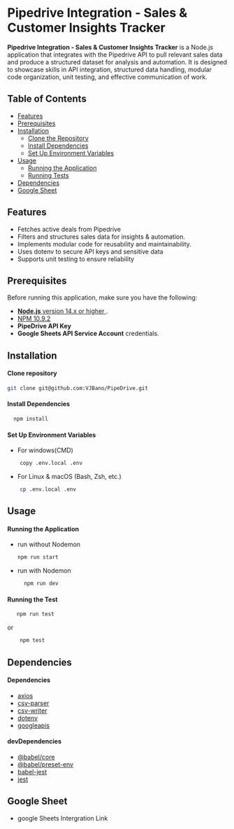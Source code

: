 # Pipedrive Integration - Sales & Customer Insights Tracker

**Pipedrive Integration - Sales & Customer Insights Tracker** is a Node.js application that integrates with the Pipedrive API to pull relevant sales data and produce a structured dataset for analysis and automation. It is designed to showcase skills in API integration, structured data handling, modular code organization, unit testing, and effective communication of work.

## Table of Contents

- [Features](#features)
- [Prerequisites](#prerequisites)
- [Installation](#installation)
  - [Clone the Repository](#1-clone-the-repository)
  - [Install Dependencies](#2-install-dependencies)
  - [Set Up Environment Variables](#3-set-up-environment-variables)
- [Usage](#usage)
  - [Running the Application](#running-the-application)
  - [Running Tests](#running-tests)
- [Dependencies](#dependencies)
- [Google Sheet](#google-sheet)

## Features

- Fetches active deals from Pipedrive
- Filters and structures sales data for insights & automation.
- Implements modular code for reusability and maintainability.
- Uses dotenv to secure API keys and sensitive data
- Supports unit testing to ensure reliability

## Prerequisites

Before running this application, make sure you have the following:

- [**Node.js** version 14.x or higher ](https://nodejs.org/en/aboutprevious-releases).
- [NPM 10.9.2](https://github.com/nodejs/node/releases/tag/v22.13.0)
- **PipeDrive API Key**
- **Google Sheets API Service Account** credentials.

## Installation

#### Clone repository

```bash
git clone git@github.com:VJBano/PipeDrive.git
```

#### Install Dependencies

```bash
  npm install
```

#### Set Up Environment Variables

- For windows(CMD)

```bash
    copy .env.local .env

```

- For Linux & macOS (Bash, Zsh, etc.)

```bash
    cp .env.local .env

```

## Usage

#### Running the Application

- run without Nodemon

  ```bash
  npm run start

  ```

- run with Nodemon

  ```bash
    npm run dev

  ```

#### Running the Test

```bash
   npm run test
```

or

```bash
    npm test
```

## Dependencies

#### Dependencies

- [axios](https://www.npmjs.com/package/axios)
- [csv-parser](https://www.npmjs.com/package/csv-parser)
- [csv-writer](https://www.npmjs.com/package/csv-writer)
- [dotenv](https://www.npmjs.com/package/dotenv)
- [googleapis](https://www.npmjs.com/package/googleapis)

#### devDependencies

- [@babel/core](https://www.npmjs.com/package/@babel/core)
- [@babel/preset-env](https://www.npmjs.com/package/@babel/preset-env)
- [babel-jest](https://www.npmjs.com/package/babel-jest)
- [jest](https://www.npmjs.com/package/jest)

## Google Sheet

- google Sheets Intergration Link

```bash

```
